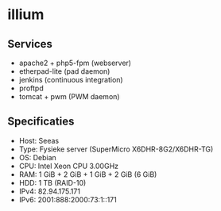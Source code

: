 illium
======

Services
--------

 * apache2 + php5-fpm (webserver)
 * etherpad-lite (pad daemon)
 * jenkins (continuous integration)
 * proftpd
 * tomcat + pwm (PWM daemon)

Specificaties
-------------

 * Host: Seeas
 * Type: Fysieke server (SuperMicro X6DHR-8G2/X6DHR-TG)
 * OS: Debian
 * CPU: Intel Xeon CPU 3.00GHz
 * RAM: 1 GiB + 2 GiB + 1 GiB + 2 GiB (6 GiB)
 * HDD: 1 TB (RAID-10)
 * IPv4: 82.94.175.171
 * IPv6: 2001:888:2000:73:1::171
